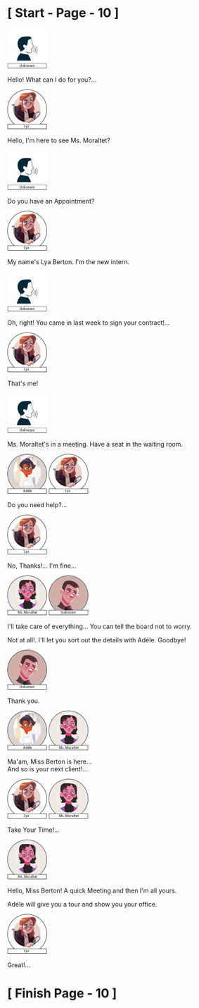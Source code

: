 #						 [ Start - Page - 10 ]

![](images/unknown-1.png)

Hello! What can I do for you?...

![](images/Lya-01.png)

Hello, I'm here to see Ms. Moraltet?

![](images/unknown-1.png)

Do you have an Appointment?

![](images/Lya-01.png)

My name's Lya Berton.
I'm the new intern.

![](images/unknown-1.png)

Oh, right! You came in last week to sign your contract!...

![](images/Lya-01.png)

That's me!

![](images/unknown-1.png)

Ms. Moraltet's in a meeting. Have a seat in the waiting room.

![](images/adele-1.png) ![](images/Lya-01.png)

Do you need help?...

![](images/Lya-01.png)

No, Thanks!... I'm fine...

![](images/Mss.Moraltet-1.png)    ![](images/uknown-image-2.png)

I'll take care of everything... You can tell the board not to worry.

Not at all!. I'll let you sort out the details with Adéle. Goodbye!

![](images/uknown-image-2.png)

Thank you.

![](images/adele-1.png)  ![](images/Mss.Moraltet-1.png) 

Ma'am, Miss Berton is here...  
And so is your next client!...

![](images/Lya-01.png) ![](images/Mss.Moraltet-1.png)

Take Your Time!...

![](images/Mss.Moraltet-1.png)

Hello, Miss Berton! A quick Meeting and then I'm all yours.

Adéle will give you a tour and show you your office.

![](images/Lya-01.png)

Great!...


#					            [  Finish Page - 10  ]

